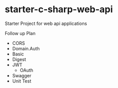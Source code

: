 # starter-c-sharp-web-api
Starter Project for web api applications

Follow up Plan

* CORS
* Domain.Auth
 * Basic
 * Digest
 * JWT
   * OAuth
* Swagger
* Unit Test

